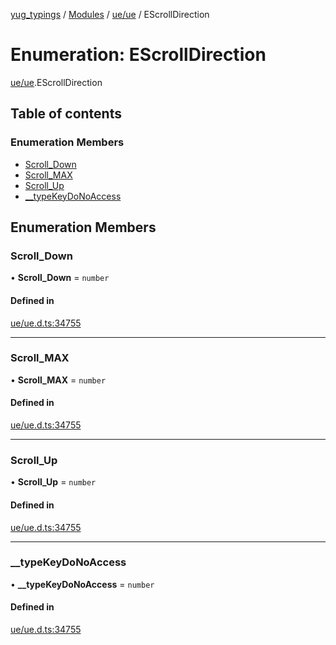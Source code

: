 [yug_typings](../README.md) / [Modules](../modules.md) / [ue/ue](../modules/ue_ue.md) / EScrollDirection

# Enumeration: EScrollDirection

[ue/ue](../modules/ue_ue.md).EScrollDirection

## Table of contents

### Enumeration Members

- [Scroll\_Down](ue_ue.EScrollDirection.md#scroll_down)
- [Scroll\_MAX](ue_ue.EScrollDirection.md#scroll_max)
- [Scroll\_Up](ue_ue.EScrollDirection.md#scroll_up)
- [\_\_typeKeyDoNoAccess](ue_ue.EScrollDirection.md#__typekeydonoaccess)

## Enumeration Members

### Scroll\_Down

• **Scroll\_Down** = `number`

#### Defined in

[ue/ue.d.ts:34755](https://github.com/YugMetaverse/yug_typings/blob/b7d9b19/ue/ue.d.ts#L34755)

___

### Scroll\_MAX

• **Scroll\_MAX** = `number`

#### Defined in

[ue/ue.d.ts:34755](https://github.com/YugMetaverse/yug_typings/blob/b7d9b19/ue/ue.d.ts#L34755)

___

### Scroll\_Up

• **Scroll\_Up** = `number`

#### Defined in

[ue/ue.d.ts:34755](https://github.com/YugMetaverse/yug_typings/blob/b7d9b19/ue/ue.d.ts#L34755)

___

### \_\_typeKeyDoNoAccess

• **\_\_typeKeyDoNoAccess** = `number`

#### Defined in

[ue/ue.d.ts:34755](https://github.com/YugMetaverse/yug_typings/blob/b7d9b19/ue/ue.d.ts#L34755)
